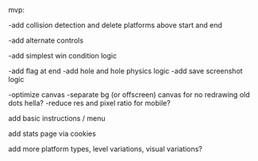 
mvp:

-add collision detection and delete platforms above start and end

-add alternate controls

-add simplest win condition logic

-add flag at end
-add hole and hole physics logic
-add save screenshot logic

-optimize canvas
  -separate bg (or offscreen) canvas for no redrawing old dots hella?
  -reduce res and pixel ratio for mobile?

add basic instructions / menu

<!-- add link to 'yesterdays' course -->

add stats page via cookies

add more platform types, level variations, visual variations?
